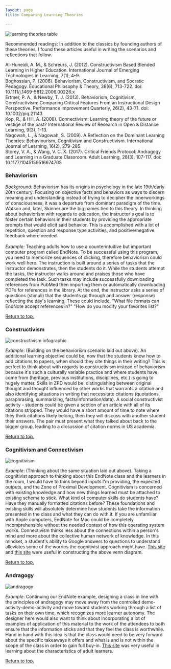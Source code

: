 ```yaml
---
layout: page
title: Comparing Learning Theories

---
```

<a name="top"> </a>
![learning theories table](https://caitlinmeyer.github.io/idt-portfolio/100x/docs/learning-table.png)

Recommended readings: In addition to the classics by founding authors of these theories, I found these articles useful in writing the scenarios and reflections that follow.

Al-Huneidi, A. M., & Schreurs, J. (2012). Constructivism Based Blended Learning in Higher Education. International Journal of Emerging Technologies in Learning, 7(1), 4-9. <BR>
Boghossian, P. (2006). Behaviorism, Constructivism, and Socratic Pedagogy. Educational Philosophy & Theory, 38(6), 713-722. doi: 10.1111/j.1469-5812.2006.00226.x<BR>
Ertmer, P. A., & Newby, T. J. (2013). Behaviorism, Cognitivism, Constructivism: Comparing Critical Features From an Instructional Design Perspective. Performance Improvement Quarterly, 26(2), 43-71. doi: 10.1002/piq.21143<BR>
Kop, R., & Hill, A. (2008). Connectivism: Learning theory of the future or vestige of the past? International Review of Research in Open & Distance Learning, 9(3), 1-13. <BR>
Nagowah, L., & Nagowah, S. (2009). A Reflection on the Dominant Learning Theories: Behaviourism, Cognitivism and Constructivism. International Journal of Learning, 16(2), 279-285. <BR>
Storey, V. A., & Wang, V. C. X. (2017). Critical Friends Protocol: Andragogy and Learning in a Graduate Classroom. Adult Learning, 28(3), 107-117. doi: 10.1177/1045159516674705<BR>


### <a name="behaviorism"></a>Behaviorism 
*Background:* Behaviorism has its origins in psychology in the late 19th/early 20th century. Focusing on objective facts and behaviors as ways to discern meaning and understanding instead of trying to decipher the innerworkings of consciousness, it was a departure from dominant paradigm of the time. Watson and, later, Skinner are the big names tied to this theory. In thinking about behaviorism with regards to education, the instructor's goal is to foster certain behaviors in their students by providing the appropriate prompts that would elicit said behavior. This is accomplished with a lot of repetition, question and response type activities, and positive/negative feedback where needed. <BR><BR>
*Example:* Teaching adults how to use a counterintuitive but important computer program called EndNote. To be successful using this program, you need to memorize sequences of clicking, therefore behaviorism could work well here. The instruction is built around a series of tasks that the instructor demonstrates, then the students do it. While the students attempt the tasks, the instructor walks around and praises those who have completed the task. Such tasks may include successfully downloading references from PubMed then importing them or automatically downloading PDFs for references in the library. At the end, the instructor asks a series of questions (stimuli) that the students go through and answer (response) reflecting the day's learning. These could include, "What file formats can EndNote accept references in?" "How do you modify your favorites list?"

[Return to top.]("https://caitlinmeyer.github.io/idt-portfolio/100x/comparing-learning-theories#top)

### <a name="constructivism"></a>Constructivism
![constructivism infographic](https://caitlinmeyer.github.io/idt-portfolio/100x/docs/constructivism-infographic.png "Constructivism Infographic")

*Example*: (Building on the behaviorism scenario laid out above). An additional learning objective could be, now that the students know how to add citations to papers, when should they cite things in their writing? This is perfect to think about with regards to constructivism instead of behaviorism because it's such a culturally variable practice and where students have come from (heritage, previous institutions, disciplines, etc.) is going to hugely matter. Skills in ZPD would be: distinguishing between original thought and thought influenced by other works that warrants a citation and also identifying situations in writing that necessitate citations (quotations, paraphrasing, summarizing, facts/information/data). A social constructivist activity - students could be given a section of an article with all of its citations stripped. They would have a short amount of time to note where they think citations likely belong, then they will discuss with another student their answers. The pair must present what they talked about back to the bigger group, leading to a dicsussion of citation norms in US academia.

[Return to top.]("https://caitlinmeyer.github.io/idt-portfolio/100x/comparing-learning-theories#top)

### <a name="cognitivism"></a>Cognitivism and Connectivism
  ![cognitivism](https://caitlinmeyer.github.io/idt-portfolio/100x/docs/cognitivism-connectivism.png "Cognitivism vs Connectivism Venn Diagram")
  
  *Example*: (Thinking about the same situation laid out above). Taking a cognitivist approach to thinking about this EndNote class and the learners in the room, I would have to think beyond inputs I'm providing, the expected outputs, and the Zone of Proximal Development. Cognitivism is concerned with existing knowledge and how new things learned must be attached to existing schema to stick. What kind of computer skills do students have? Have they manually formatted citations before? These foundations and existing skills will absolutely determine how students take the information presented in the class and what they can do with it. If you are unfamiliar with Apple computers, EndNote for Mac could be completely incomprehensible without the needed context of how this operating system works. Connectivism thinks less about the connections within a person's mind and more about the collective human network of knowledge. In this mindset, a student's ability to Google answers to questions to understand alleviates some of the worries the cognitivist approach might have. [This site](https://opentextbc.ca/teachinginadigitalage/chapter/3-6-connectivism/) and [this site](http://teachinglearningresources.pbworks.com/w/page/31012664/Cognitivism) were useful in constructing the above venn diagram.
  
[Return to top.]("https://caitlinmeyer.github.io/idt-portfolio/100x/comparing-learning-theories#top)

### <a name="andragogy"></a>Andragogy
![andragogy](https://caitlinmeyer.github.io/idt-portfolio/100x/docs/andragogy-infographic.png "Andragogy Infographic")
  
  *Example*: Continuing our EndNote example, designing a class in line with the principles of andragogy may move away from the controlled demo-activity-demo-activity and move toward students working through a list of tasks on their own time, which recognizes more learner autonomy. The designer here would also want to think about incorporating a lot of examples of application of this material to the work of the attendees to both ensure that the information sticks and that they feel the class is worthwhile. Hand in hand with this idea is that the class would need to be very forward about the specific takeaways it offers and what is and is not within the scope of the class in order to gain full buy-in. [This site](https://elearningindustry.com/the-adult-learning-theory-andragogy-of-malcolm-knowles) was very useful in learning about the characteristics of adult learners.
  
[Return to top.]("https://caitlinmeyer.github.io/idt-portfolio/100x/comparing-learning-theories#top)
